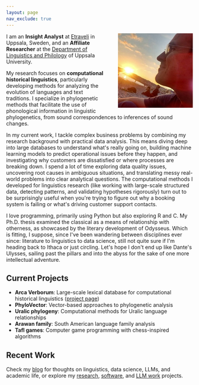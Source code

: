 ```yaml
---
layout: page
nav_exclude: true
---
```


<img src="tiago.jpg" class="profile-photo" style="float:right;width:40%;margin-left:2em;" alt="Tiago Tresoldi" />

I am an **Insight Analyst** at [Etraveli](https://www.etraveli.com) in Uppsala, Sweden, and an **Affiliate Researcher** at the [Department of Linguistics and Philology](https://www.lingfil.uu.se/english/) of Uppsala University.

My research focuses on **computational historical linguistics**, particularly developing methods for analyzing the evolution of languages and text traditions. I specialize in phylogenetic methods that facilitate the use of phonological information in linguistic phylogenetics, from sound correspondences to inferences of sound changes.

In my current work, I tackle complex business problems by combining my research background with practical data analysis. This means diving deep into large databases to understand what's really going on, building machine learning models to predict operational issues before they happen, and investigating why customers are dissatisfied or where processes are breaking down. I spend a lot of time exploring data quality issues, uncovering root causes in ambiguous situations, and translating messy real-world problems into clear analytical questions. The computational methods I developed for linguistics research (like working with large-scale structured data, detecting patterns, and validating hypotheses rigorously) turn out to be surprisingly useful when you're trying to figure out why a booking system is failing or what's driving customer support contacts.

I love programming, primarily using Python but also exploring R and C. My Ph.D. thesis examined the classical as a means of relationship with otherness, as showcased by the literary development of Odysseus. Which is fitting, I suppose, since I've been wandering between disciplines ever since: literature to linguistics to data science, still not quite sure if I'm heading back to Ithaca or just circling. Let's hope I don't end up like Dante's Ulysses, sailing past the pillars and into the abyss for the sake of one more intellectual adventure.

## Current Projects

- **Arca Verborum**: Large-scale lexical database for computational historical linguistics ([project page](https://www.tresoldi.org/arcaverborum))
- **PhyloVector**: Vector-based approaches to phylogenetic analysis
- **Uralic phylogeny**: Computational methods for Uralic language relationships
- **Arawan family**: South American language family analysis
- **Tafl games**: Computer game programming with chess-inspired algorithms

## Recent Work

Check my [blog](/blog/) for thoughts on linguistics, data science, LLMs, and academic life, or explore my [research](/research/), [software](/software/), and [LLM work](/llm/) projects.
